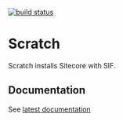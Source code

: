 [![build status][1]][2]

[1]: https://ci.appveyor.com/api/projects/status/github/unic/bob-scratch?svg=true
[2]: https://ci.appveyor.com/project/team-unic/bob-scratch

# Scratch

Scratch installs Sitecore with SIF.

## Documentation

See [latest documentation](https://unic.github.io/bob-scratch)

